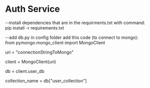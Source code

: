 # Auth Service

--install dependencies that are in the requirments.txt with command:  
pip install -r requirements.txt

--add db.py in config folder
add this code (to connect to mongo):  
from pymongo.mongo_client import MongoClient

uri = "connectionStringToMongo"

client = MongoClient(uri)

db = client.user_db

collection_name = db["user_collection"]
